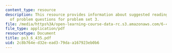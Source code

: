 ```yaml
---
content_type: resource
description: This resource provides information about suggested reading and consist
  of problem questions for problem set 3.
file: /media/https%3A/open-learning-course-data-rc.s3.amazonaws.com/6-435-system-identification-spring-2005/2c8b764ed32eead379daa167923eb0b6_ps3_6_435.pdf
file_type: application/pdf
resourcetype: Document
title: ps3_6_435.pdf
uid: 2c8b764e-d32e-ead3-79da-a167923eb0b6
---
```

